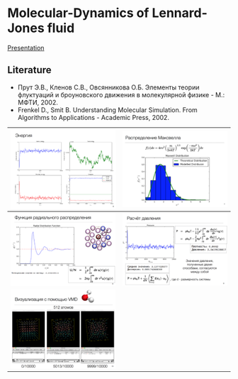 # Molecular-Dynamics of Lennard-Jones fluid

[Presentation](presentation.pdf)

## Literature
- Прут Э.В., Кленов С.В., Овсянникова О.Б. Элементы теории флуктуаций и броуновского движения в молекулярной физике - М.: МФТИ, 2002.
- Frenkel D., Smit B. Understanding Molecular Simulation. From Algorithms to Applications - Academic Press, 2002.

| <img src='img/1.png'>     | <img src='img/2.png'>     |
| :------------- | :------------- |
| <img src='img/3.png'>      | <img src='img/4.png'>       |
| <img src='img/5.png'> | |
